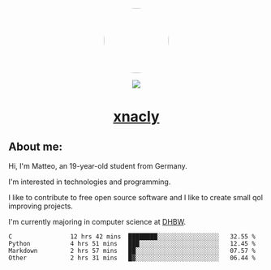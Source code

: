 <p align="center">
  <img style="border-radius: 100px" width="128" height="128" src="https://avatars.githubusercontent.com/u/47723417?v=4"/>
</p>
<p align="center">
  <img src="https://komarev.com/ghpvc/?username=xnacly&&style=flat-square"/>
</p>

<h1 align="center"><a href="https://xnacly.me/"> xnacly</a> </h1>

<h2> About me:</h2>

<p>Hi, I'm Matteo, an 19-year-old student from Germany. </p>
<p>I'm interested in technologies and programming.</p>
<p>I like to contribute to free open source software and I like to create small qol improving projects.</p>
<p>I'm currently majoring in computer science at <a href="https://www.dhbw.de/startseite">DHBW</a>.</p>

<!--START_SECTION:waka-->

```text
C                12 hrs 42 mins  ████████░░░░░░░░░░░░░░░░░   32.55 %
Python           4 hrs 51 mins   ███░░░░░░░░░░░░░░░░░░░░░░   12.45 %
Markdown         2 hrs 57 mins   ██░░░░░░░░░░░░░░░░░░░░░░░   07.57 %
Other            2 hrs 31 mins   █▓░░░░░░░░░░░░░░░░░░░░░░░   06.44 %
```

<!--END_SECTION:waka-->
